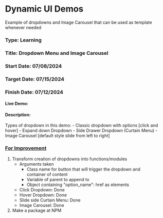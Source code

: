 # Dynamic UI Demos
Example of dropdowns and Image Carousel that can be used as template whenever needed
### Type: Learning
### Title: Dropdown Menu and Image Carousel
### Start Date: 07/08/2024
### Target Date: 07/15/2024
### Finish Date: 07/12/2024

#### Live Demo: 

#### Description: 
Types of dropdown in this demo:
    - Classic dropdown with options [click and hover]
    - Expand down Dropdown
    - Side Drawer Dropdown (Curtain Menu)
    - Image Carousel [default style slide from left to right]

### <u>For Improvement</u>
1. Transform creation of dropdowns into functions/modules
    - Arguments taken
        - Class name for button that will trigger the dropdown and container of content
        - Variable of parent to append to
        - Object containing "option_name": href as elements
    - Click Dropdown: Done
    - Hover Dropdown: Done
    - Slide side Curtain Menu: Done
    - Image Carousel: Done
2. Make a package at NPM